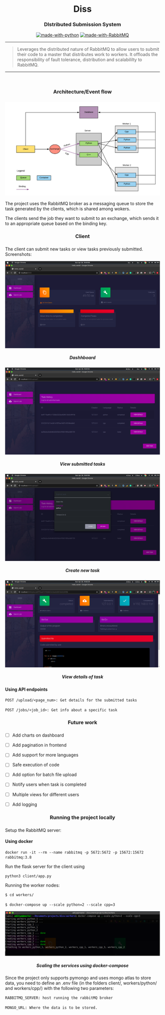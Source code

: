 <h1 align = "center">Diss</h3>
<h3 align="center">DIstributed Submission System</h3>

<div align="center">


[![made-with-python](https://img.shields.io/badge/Made%20with-Python-1f425f.svg)](https://www.python.org/)
[![made-with-RabbitMQ](https://img.shields.io/badge/Made%20with-RabbitMQ-blue)](https://www.rabbitmq.com/)
<br>



</div>

------------------------------------------

> Leverages the distributed nature of RabbitMQ to allow users to submit their code to a master that distributes work to workers. It offloads the responsibility of fault tolerance, distribution and scalabililty to RabbitMQ.

------------------------------------------

<br>

<div align="center">
    <h3>Architecture/Event flow<h3>
</div>

![](./assets/diss.png)


The project uses the RabbitMQ broker as a messaging queue to store the task generated by the clients, which is shared among wokers.

The clients send the job they want to submit to an exchange, which sends it to an appropriate queue based on the binding key.

<div align="center">
    <h3>Client<h3>
</div>

The client can submit new tasks or view tasks previously submitted. Screenshots:

![](./assets/dashboard.png)

<div align="center"><h5> Dashhboard </h5></div>


![](./assets/history.png)

<div align="center"><h5> View submitted tasks </h5></div>

![](./assets/new_task.png)

<div align="center"><h5> Create new task </h5></div>

![](./assets/task_info.png)

<div align="center"><h5> View details of task</h5></div>

#### Using API endpoints

```
POST /upload/<page_num>: Get details for the submitted tasks

POST /jobs/<job_id>: Get info about a specific task
```

<div align="center">
    <h3>Future work<h3>
</div>

- [ ] Add charts on dashboard
- [ ] Add pagination in frontend
- [ ] Add support for more languages
- [ ] Safe execution of code
- [ ] Add option for batch file upload
- [ ] Notify users when task is completed
- [ ] Multiple views for different users
- [ ] Add logging


<div align="center">
    <h3>Running the project locally<h3>
</div>

Setup the RabbitMQ server:
#### Using docker

```
docker run -it --rm --name rabbitmq -p 5672:5672 -p 15672:15672 rabbitmq:3.8
```

Run the flask server for the client using 
```
python3 client/app.py
```

Running the worker nodes:

```
$ cd workers/

$ docker-compose up --scale python=2 --scale cpp=3
```

![](./assets/start.png)

<div align="center"><h5> Scaling the services using docker-compose</h5></div>



Since the project only supports pymongo and uses mongo atlas to store data, you need to define an .env file (in the folders client/, workers/python/ and workers/cpp/) with the following two parameters:

```
RABBITMQ_SERVER: host running the rabbitMQ broker

MONGO_URL: Where the data is to be stored.
```
